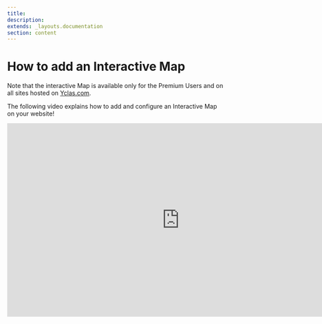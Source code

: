 ```yaml
---
title:
description:
extends: _layouts.documentation
section: content
---
```


# How to add an Interactive Map

Note that the interactive Map is available only for the Premium Users and on all sites hosted on  [Yclas.com](https://yclas.com/).

The following video explains how to add and configure an Interactive Map on your website!

<iframe width="800" height="450" src="https://www.youtube.com/embed/nB92HbjVCbM" frameborder="0" allowfullscreen></iframe>
